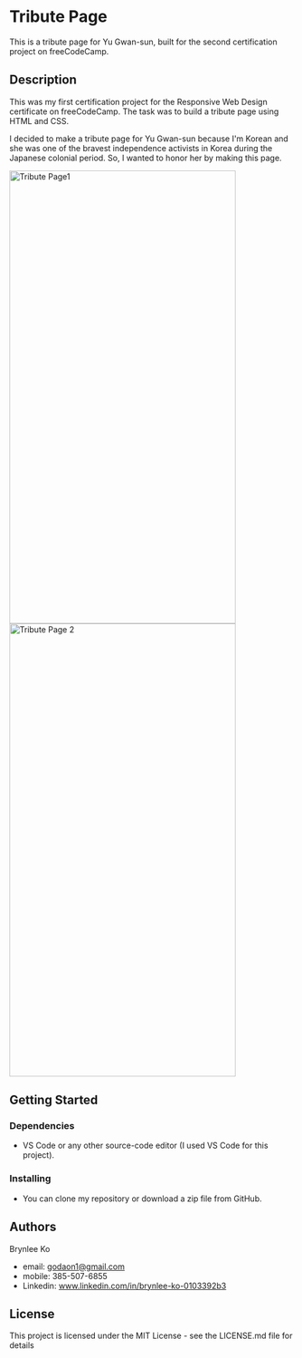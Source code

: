 # Tribute Page

This is a tribute page for Yu Gwan-sun, built for the second certification project on freeCodeCamp.

## Description

This was my first certification project for the Responsive Web Design certificate on freeCodeCamp. The task was to build a tribute page using HTML and CSS.

I decided to make a tribute page for Yu Gwan-sun because I'm Korean and she was one of the bravest independence activists in Korea during the Japanese colonial period. So, I wanted to honor her by making this page.

<img width="400" height="800" alt="Tribute Page1" src="https://github.com/user-attachments/assets/fc964649-7a05-49aa-b2b8-8e2c0119f375" />
<img width="400" height="800" alt="Tribute Page 2" src="https://github.com/user-attachments/assets/a64799c4-195e-47d3-a074-527bd5133ea5" />



## Getting Started

### Dependencies

* VS Code or any other source-code editor (I used VS Code for this project).

### Installing

* You can clone my repository or download a zip file from GitHub.

## Authors

Brynlee Ko

* email: godaon1@gmail.com
* mobile: 385-507-6855
* Linkedin: www.linkedin.com/in/brynlee-ko-0103392b3

## License

This project is licensed under the MIT License - see the LICENSE.md file for details


